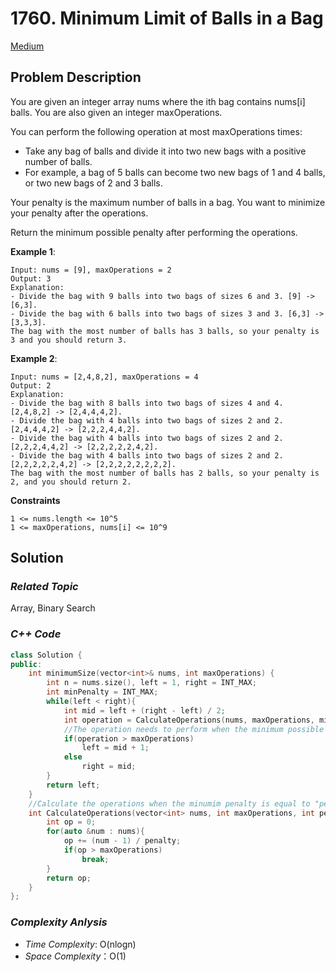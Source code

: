 # 1760. Minimum Limit of Balls in a Bag
[Medium](https://leetcode.com/problems/minimum-limit-of-balls-in-a-bag/description/)

## Problem Description

You are given an integer array nums where the ith bag contains nums[i] balls. You are also given an integer maxOperations.

You can perform the following operation at most maxOperations times:

  - Take any bag of balls and divide it into two new bags with a positive number of balls.
  - For example, a bag of 5 balls can become two new bags of 1 and 4 balls, or two new bags of 2 and 3 balls.

Your penalty is the maximum number of balls in a bag. You want to minimize your penalty after the operations.

Return the minimum possible penalty after performing the operations.


**Example 1**:
```
Input: nums = [9], maxOperations = 2
Output: 3
Explanation: 
- Divide the bag with 9 balls into two bags of sizes 6 and 3. [9] -> [6,3].
- Divide the bag with 6 balls into two bags of sizes 3 and 3. [6,3] -> [3,3,3].
The bag with the most number of balls has 3 balls, so your penalty is 3 and you should return 3.
```
**Example 2**:
```
Input: nums = [2,4,8,2], maxOperations = 4
Output: 2
Explanation:
- Divide the bag with 8 balls into two bags of sizes 4 and 4. [2,4,8,2] -> [2,4,4,4,2].
- Divide the bag with 4 balls into two bags of sizes 2 and 2. [2,4,4,4,2] -> [2,2,2,4,4,2].
- Divide the bag with 4 balls into two bags of sizes 2 and 2. [2,2,2,4,4,2] -> [2,2,2,2,2,4,2].
- Divide the bag with 4 balls into two bags of sizes 2 and 2. [2,2,2,2,2,4,2] -> [2,2,2,2,2,2,2,2].
The bag with the most number of balls has 2 balls, so your penalty is 2, and you should return 2.
```

**Constraints**
```
1 <= nums.length <= 10^5
1 <= maxOperations, nums[i] <= 10^9
```

## Solution

### _Related Topic_
   Array, Binary Search

### _C++ Code_
```cpp
class Solution {
public:
    int minimumSize(vector<int>& nums, int maxOperations) {
        int n = nums.size(), left = 1, right = INT_MAX;
        int minPenalty = INT_MAX;
        while(left < right){
            int mid = left + (right - left) / 2;
            int operation = CalculateOperations(nums, maxOperations, mid);
            //The operation needs to perform when the minimum possible penalty is "mid"
            if(operation > maxOperations)
                left = mid + 1;
            else
                right = mid;
        }
        return left; 
    }
    //Calculate the operations when the minumim penalty is equal to "penalty"
    int CalculateOperations(vector<int> nums, int maxOperations, int penalty){
        int op = 0;
        for(auto &num : nums){
            op += (num - 1) / penalty;
            if(op > maxOperations)
                break;
        }
        return op;
    }
};
```

### _Complexity Anlysis_
- _Time Complexity_: O(nlogn)
- _Space Complexity_：O(1)
